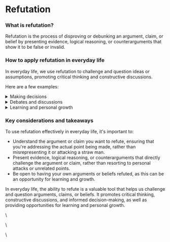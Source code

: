 # Refutation

### What is refutation?

Refutation is the process of disproving or debunking an argument, claim, or belief by presenting evidence, logical reasoning, or counterarguments that show it to be false or invalid.&#x20;

### How to apply refutation in everyday life

In everyday life, we use refutation to challenge and question ideas or assumptions, promoting critical thinking and constructive discussions.

Here are a few examples:

<details>

<summary>Making decisions</summary>

Refuting flawed arguments or claims can help us make better-informed decisions, as we can eliminate incorrect or misleading information from our thought process.

</details>

<details>

<summary>Debates and discussions</summary>

Refutation is an essential tool in debates and discussions, as it allows us to challenge and question each other's arguments or beliefs, promoting deeper understanding and more meaningful conversations.

</details>

<details>

<summary>Learning and personal growth</summary>

Encountering refutations to our own arguments or beliefs can be an opportunity for learning and personal growth, as it pushes us to reevaluate our assumptions and consider alternative viewpoints.

</details>

### Key considerations and takeaways

To use refutation effectively in everyday life, it's important to:

* Understand the argument or claim you want to refute, ensuring that you're addressing the actual point being made, rather than misrepresenting it or attacking a straw man.
* Present evidence, logical reasoning, or counterarguments that directly challenge the argument or claim, rather than resorting to personal attacks or unrelated points.
* Be open to having your own arguments or beliefs refuted, as this can be an opportunity for learning and growth.

In everyday life, the ability to refute is a valuable tool that helps us challenge and question arguments, claims, or beliefs. It promotes critical thinking, constructive discussions, and informed decision-making, as well as providing opportunities for learning and personal growth.

\


\


\
